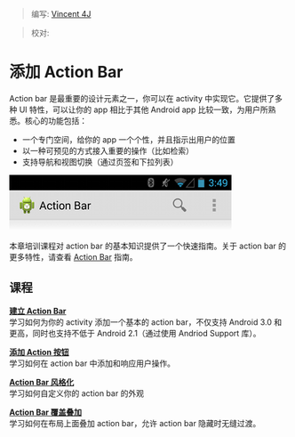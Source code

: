> 编写: [Vincent 4J](http://github.com/vincent4j)

> 校对:

# 添加 Action Bar

Action bar 是最重要的设计元素之一，你可以在 activity 中实现它。它提供了多种 UI 特性，可以让你的 app 相比于其他 Android app 比较一致，为用户所熟悉。核心的功能包括：
- 一个专门空间，给你的 app 一个个性，并且指示出用户的位置
- 以一种可预见的方式接入重要的操作（比如检索）
- 支持导航和视图切换（通过页签和下拉列表）

![actionbar-actions](actionbar-actions.png)

本章培训课程对 action bar 的基本知识提供了一个快速指南。关于 action bar 的更多特性，请查看 [Action Bar](https://developer.android.com/guide/topics/ui/actionbar.html) 指南。

## 课程

[**建立 Action Bar**](setting-up.html)     
学习如何为你的 activity 添加一个基本的 action bar，不仅支持 Android 3.0 和更高，同时也支持不低于 Android 2.1（通过使用 Andriod Support 库）。

[**添加 Action 按钮**](adding-buttons.html)    
学习如何在 action bar 中添加和响应用户操作。

[**Action Bar 风格化**](styling.html)   
学习如何自定义你的 action bar 的外观

[**Action Bar 覆盖叠加**](overlaying.html)   
学习如何在布局上面叠加 action bar，允许 action bar 隐藏时无缝过渡。

